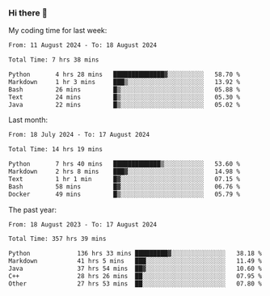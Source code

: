 ### Hi there 👋

My coding time for last week:

<!--START_SECTION:week-->

```txt
From: 11 August 2024 - To: 18 August 2024

Total Time: 7 hrs 38 mins

Python       4 hrs 28 mins   ██████████████▓░░░░░░░░░░   58.70 %
Markdown     1 hr 3 mins     ███▒░░░░░░░░░░░░░░░░░░░░░   13.92 %
Bash         26 mins         █▒░░░░░░░░░░░░░░░░░░░░░░░   05.88 %
Text         24 mins         █▒░░░░░░░░░░░░░░░░░░░░░░░   05.30 %
Java         22 mins         █▒░░░░░░░░░░░░░░░░░░░░░░░   05.02 %
```

<!--END_SECTION:week-->

Last month:

<!--START_SECTION:month-->

```txt
From: 18 July 2024 - To: 17 August 2024

Total Time: 14 hrs 19 mins

Python       7 hrs 40 mins   █████████████▒░░░░░░░░░░░   53.60 %
Markdown     2 hrs 8 mins    ███▓░░░░░░░░░░░░░░░░░░░░░   14.98 %
Text         1 hr 1 min      █▓░░░░░░░░░░░░░░░░░░░░░░░   07.15 %
Bash         58 mins         █▓░░░░░░░░░░░░░░░░░░░░░░░   06.76 %
Docker       49 mins         █▒░░░░░░░░░░░░░░░░░░░░░░░   05.79 %
```

<!--END_SECTION:month-->

The past year:

<!--START_SECTION:year-->

```txt
From: 18 August 2023 - To: 17 August 2024

Total Time: 357 hrs 39 mins

Python             136 hrs 33 mins █████████▓░░░░░░░░░░░░░░░   38.18 %
Markdown           41 hrs 5 mins   ███░░░░░░░░░░░░░░░░░░░░░░   11.49 %
Java               37 hrs 54 mins  ██▓░░░░░░░░░░░░░░░░░░░░░░   10.60 %
C++                28 hrs 26 mins  ██░░░░░░░░░░░░░░░░░░░░░░░   07.95 %
Other              27 hrs 53 mins  ██░░░░░░░░░░░░░░░░░░░░░░░   07.80 %
```

<!--END_SECTION:year-->
